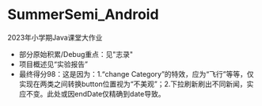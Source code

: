 # SummerSemi_Android
2023年小学期Java课堂大作业
- 部分原始积累/Debug重点：见"志录"
- 项目概述见“实验报告”
- 最终得分98：这是因为：1.“change Category”的特效，应为“飞行”等等，仅实现在两类之间转换button位置视为“不美观”；2.下拉刷新刷出不同新闻，实应不变。此处或因endDate仅精确到date导致。
